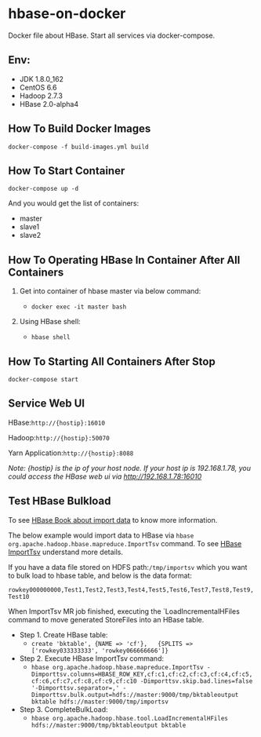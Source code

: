 # hbase-on-docker
Docker file about HBase.
Start all services via docker-compose.


## Env:
* JDK 1.8.0_162
* CentOS 6.6
* Hadoop 2.7.3
* HBase 2.0-alpha4

## How To Build Docker Images
`docker-compose -f build-images.yml build`

## How To Start Container
`docker-compose up -d`

And you would get the list of containers:
* master
* slave1
* slave2

## How To Operating HBase In Container After All Containers
1. Get into container of hbase master via below command:
    * `docker exec -it master bash`

2. Using HBase shell:
    * `hbase shell`

## How To Starting All Containers After Stop
`docker-compose start`

## Service Web UI
HBase:`http://{hostip}:16010`

Hadoop:`http://{hostip}:50070`

Yarn Application:`http://{hostip}:8088`

*Note: _{hostip}_ is the ip of your host node. If your host ip is 192.168.1.78, you could access the HBase web ui via _http://192.168.1.78:16010_*

## Test HBase Bulkload

To see [HBase Book about import data](http://hbase.apache.org/book.html#import) to know more information.

The below example would import data to HBase via `hbase org.apache.hadoop.hbase.mapreduce.ImportTsv` command.
To see [HBase ImportTsv](http://hbase.apache.org/book.html#importtsv) understand more details.

If you have a data file stored on HDFS path:`/tmp/importsv` which you want to bulk load to hbase table, and below is the data format:

`
rowkey000000000,Test1,Test2,Test3,Test4,Test5,Test6,Test7,Test8,Test9,Test10
`

When ImportTsv MR job finished, executing the `LoadIncrementalHFiles command to move generated StoreFiles into an HBase table.

* Step 1. Create HBase table:
    - `create 'bktable', {NAME => 'cf'},   {SPLITS => ['rowkey033333333', 'rowkey066666666']}`
* Step 2. Execute HBase ImportTsv command:
    - `hbase org.apache.hadoop.hbase.mapreduce.ImportTsv -Dimporttsv.columns=HBASE_ROW_KEY,cf:c1,cf:c2,cf:c3,cf:c4,cf:c5,cf:c6,cf:c7,cf:c8,cf:c9,cf:c10 -Dimporttsv.skip.bad.lines=false '-Dimporttsv.separator=,' -Dimporttsv.bulk.output=hdfs://master:9000/tmp/bktableoutput bktable hdfs://master:9000/tmp/importsv`
* Step 3. CompleteBulkLoad:
    - `hbase org.apache.hadoop.hbase.tool.LoadIncrementalHFiles hdfs://master:9000/tmp/bktableoutput bktable`
